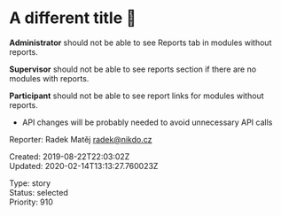 # A different title 🍌️

**Administrator** should not be able to see Reports tab in modules without reports.

**Supervisor** should not be able to see reports section if there are no modules with reports.

**Participant** should not be able to see report links for modules without reports.

- API changes will be probably needed to avoid unnecessary API calls

Reporter: Radek Matěj <radek@nikdo.cz>  

Created: 2019-08-22T22:03:02Z  
Updated: 2020-02-14T13:13:27.760023Z

Type: story  
Status: selected  
Priority: 910
